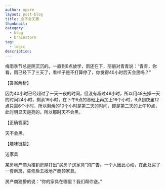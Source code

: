 ```yaml
---
author: upare
layout: post-blog
title: 会不会天黑
thumbnail:
category:
  - blog
  - brainstorm
tag:
  - logic
description: 
---
```

梅雨季节总是阴沉沉的。一直到6点放学，雨还在下，丽丽对青青说：“青青，你看，雨已经下了三天了，看样子是不打算停了，你觉得40小时后天会黑吗？”

【答案解析】

因为40小时已经超过了一天一夜的时间，但没有超过48小时，所以用48去掉一天的时间24小时，剩余16小时，在下午6点的基础上再加上16个小时，6点到夜里12点只需6个小时，所以剩余的10个小时是第二天的时间，即是第二天的上午10点，此时明显天是亮的，所以那时天不会黑。

【正确答案】

天不会黑。

【趣味链接】

送家具

某房地产商为推销房屋打出“买房子送家具”的广告。一个人因此心动，在此处买了一套新房，装修后去找地产商领家具。

房产商狡猾的说：“你的家具在哪里？我们帮你送。”